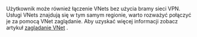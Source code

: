 Użytkownik może również łączenie VNets bez użycia bramy sieci VPN. Usługi VNets znajdują się w tym samym regionie, warto rozważyć połączyć je za pomocą VNet zaglądanie. Aby uzyskać więcej informacji zobacz artykuł [zaglądanie VNet](../articles/virtual-network/virtual-network-peering-overview.md) .